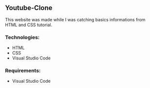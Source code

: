 ## Youtube-Clone

This website was made while I was catching basics informations from HTML and CSS tutorial.

### Technologies:
- HTML
- CSS
- Visual Studio Code

### Requirements:
- Visual Studio Code
